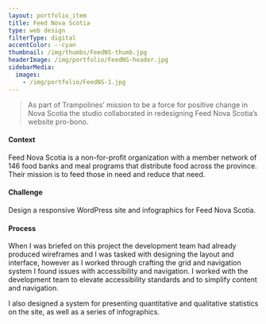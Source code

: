 ```yaml
---
layout: portfolio_item
title: Feed Nova Scotia
type: web design
filterType: digital
accentColor: --cyan
thumbnail: /img/thumbs/FeedNS-thumb.jpg
headerImage: /img/portfolio/FeedNS-header.jpg
sidebarMedia:
  images:
    - /img/portfolio/FeedNS-1.jpg
---
```


>As part of Trampolines’ mission to be a force for positive change in Nova Scotia the studio collaborated in redesigning Feed Nova Scotia’s website pro-bono.

#### Context

Feed Nova Scotia is a non-for-profit organization with a member network of 146 food banks and meal programs that distribute food across the province. Their mission is to feed those in need and reduce that need.

#### Challenge

Design a responsive WordPress site and infographics for Feed Nova Scotia.

#### Process

When I was briefed on this project the development team had already produced wireframes and I was tasked with designing the layout and interface, however as I worked through crafting the grid and navigation system I found issues with accessibility and navigation. I worked with the development team to elevate accessibility standards and to simplify content and navigation.

I also designed a system for presenting quantitative and qualitative statistics on the site, as well as a series of infographics.
